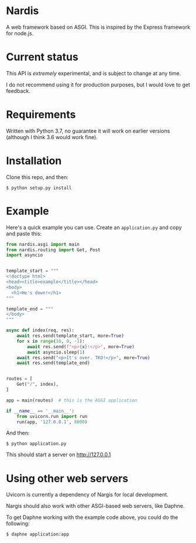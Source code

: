 # Nardis

A web framework based on ASGI. This is inspired by the Express framework for node.js.

# Current status

This API is *extremely* experimental, and is subject to change at any time.

I do not recommend using it for production purposes, but I would love to get feedback.


# Requirements

Written with Python 3.7, no guarantee it will work on earlier versions (although I think 3.6 would work fine).

# Installation

Clone this repo, and then:

```
$ python setup.py install
```

# Example

Here's a quick example you can use. Create an `application.py` and copy and paste this:

```python
from nardis.asgi import main
from nardis.routing import Get, Post
import asyncio


template_start = """
<!doctype html>
<head><title>example</title></head>
<body>
  <h1>He's down!</h1>
"""

template_end = """
</body>
"""

async def index(req, res):
    await res.send(template_start, more=True)
    for x in range(10, 0, -1):
        await res.send(f"<p>{x}!</p>", more=True)
        await asyncio.sleep(1)
    await res.send("<p>It's over. TKO!</p>", more=True)
    await res.send(template_end)


routes = [
    Get("/", index),
]

app = main(routes)  # this is the ASGI application

if __name__ == '__main__':
    from uvicorn.run import run
    run(app, '127.0.0.1', 8000)
```

And then:

```
$ python application.py
```

This should start a server on http://127.0.0.1


# Using other web servers

Uvicorn is currently a dependency of Nargis for local development.

Nargis should also work with other ASGI-based web servers, like Daphne.

To get Daphne working with the example code above, you could do the following:

```
$ daphne application:app
```
